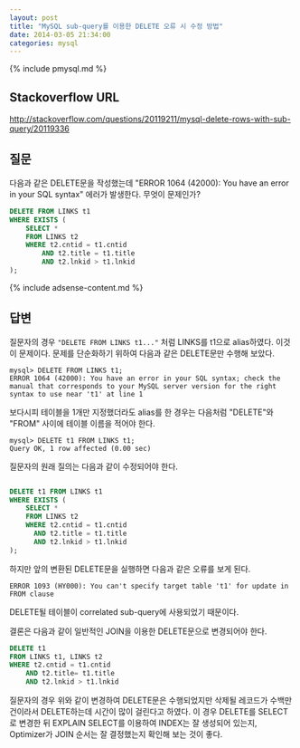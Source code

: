 ```yaml
---
layout: post
title: "MySQL sub-query를 이용한 DELETE 오류 시 수정 방법"
date: 2014-03-05 21:34:00
categories: mysql
---
```


{% include pmysql.md %}

## Stackoverflow URL

http://stackoverflow.com/questions/20119211/mysql-delete-rows-with-sub-query/20119336

## 질문

다음과 같은 DELETE문을 작성했는데 "ERROR 1064 (42000): You have an error in your SQL syntax" 에러가 발생한다. 무엇이 문제인가?

```sql
DELETE FROM LINKS t1
WHERE EXISTS (
    SELECT *
    FROM LINKS t2
    WHERE t2.cntid = t1.cntid
        AND t2.title = t1.title
        AND t2.lnkid > t1.lnkid
);
```

{% include adsense-content.md %}

## 답변

질문자의 경우 `"DELETE FROM LINKS t1..."` 처럼 LINKS를 t1으로 alias하였다. 이것이 문제이다. 문제를 단순화하기 위하여 다음과 같은 DELETE문만 수행해 보았다.

    mysql> DELETE FROM LINKS t1;
    ERROR 1064 (42000): You have an error in your SQL syntax; check the manual that corresponds to your MySQL server version for the right syntax to use near 't1' at line 1

보다시피 테이블을 1개만 지정했더라도 alias를 한 경우는 다음처럼 "DELETE"와 "FROM" 사이에 테이블 이름을 적어야 한다.

    mysql> DELETE t1 FROM LINKS t1;
    Query OK, 1 row affected (0.00 sec)

질문자의 원래 질의는 다음과 같이 수정되어야 한다.

```sql

DELETE t1 FROM LINKS t1
WHERE EXISTS (
    SELECT *
    FROM LINKS t2
    WHERE t2.cntid = t1.cntid
      AND t2.title = t1.title
      AND t2.lnkid > t1.lnkid
);
```

하지만 앞의 변환된 DELETE문을 실행하면 다음과 같은 오류를 보게 된다.

    ERROR 1093 (HY000): You can't specify target table 't1' for update in FROM clause

DELETE될 테이블이 correlated sub-query에 사용되었기 때문이다.

결론은 다음과 같이 일반적인 JOIN을 이용한 DELETE문으로 변경되어야 한다.

```sql
DELETE t1
FROM LINKS t1, LINKS t2
WHERE t2.cntid = t1.cntid
    AND t2.title= t1.title
    AND t2.lnkid > t1.lnkid
```

질문자의 경우 위와 같이 변경하여 DELETE문은 수행되었지만 삭제될 레코드가 수백만 건이라서 DELETE하는데 시간이 많이 걸린다고 하였다. 이 경우 DELETE를 SELECT로 변경한 뒤 EXPLAIN SELECT를 이용하여 INDEX는 잘 생성되어 있는지, Optimizer가 JOIN 순서는 잘 결정했는지 확인해 보는 것이 좋다.
